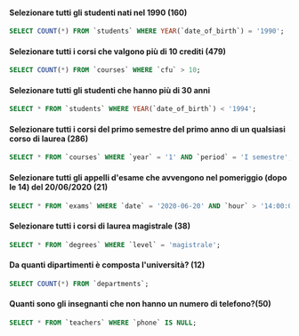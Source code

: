 #### Selezionare tutti gli studenti nati nel 1990 (160)

```SQL
SELECT COUNT(*) FROM `students` WHERE YEAR(`date_of_birth`) = '1990';
```

#### Selezionare tutti i corsi che valgono più di 10 crediti (479)

```SQL
SELECT COUNT(*) FROM `courses` WHERE `cfu` > 10;
```

#### Selezionare tutti gli studenti che hanno più di 30 anni

```SQL
SELECT * FROM `students` WHERE YEAR(`date_of_birth`) < '1994';
```

#### Selezionare tutti i corsi del primo semestre del primo anno di un qualsiasi corso di laurea (286)

```SQL
SELECT * FROM `courses` WHERE `year` = '1' AND `period` = 'I semestre';
```

#### Selezionare tutti gli appelli d'esame che avvengono nel pomeriggio (dopo le 14) del 20/06/2020 (21)

```SQL
SELECT * FROM `exams` WHERE `date` = '2020-06-20' AND `hour` > '14:00:00';
```

#### Selezionare tutti i corsi di laurea magistrale (38)

```SQL
SELECT * FROM `degrees` WHERE `level` = 'magistrale';
```

#### Da quanti dipartimenti è composta l'università? (12)

```SQL
SELECT COUNT(*) FROM `departments`;
```

#### Quanti sono gli insegnanti che non hanno un numero di telefono?(50)

```SQL
SELECT * FROM `teachers` WHERE `phone` IS NULL;
```
